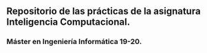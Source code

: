 ## Repositorio de las prácticas de la asignatura Inteligencia Computacional.

### Máster en Ingeniería Informática 19-20.